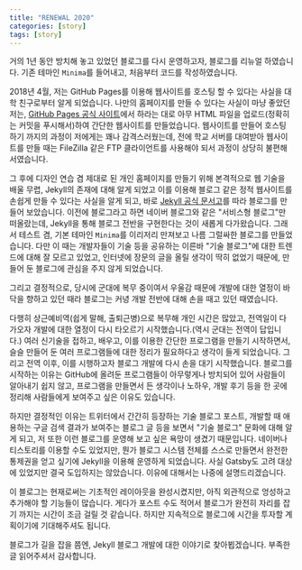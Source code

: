 ```yaml
---
title: "RENEWAL 2020"
categories: [story]
tags: [story]
---
```


거의 1년 동안 방치해 놓고 있었던 블로그를 다시 운영하고자, 블로그를 리뉴얼 하였습니다. 기존 테마인 `Minima`를 들어내고, 처음부터 코드를 작성하였습니다.

2018년 4월, 저는 GitHub Pages를 이용해 웹사이트를 호스팅 할 수 있다는 사실을 대학 친구로부터 알게 되었습니다. 나만의 홈페이지를 만들 수 있다는 사실이 마냥 좋았던 저는, [GitHub Pages 공식 사이트](https://pages.github.com/)에서 하라는 대로 아무 HTML 파일을 업로드(정확히는 커밋을 푸시해서)하여 간단한 웹사이트를 만들었습니다. 웹사이트를 만들어 호스팅하기 까지의 과정이 저에게는 꽤나 감격스러웠는데, 전에 학교 서버를 대여받아 웹사이트를 만들 때는 FileZilla 같은 FTP 클라이언트를 사용해야 되서 과정이 상당히 불편해서였습니다.

그 후에 디자인 연습 겸 제대로 된 개인 홈페이지를 만들기 위해 본격적으로 웹 기술을 배울 무렵, Jekyll의 존재에 대해 알게 되었고 이를 이용해 블로그 같은 정적 웹사이트를 손쉽게 만들 수 있다는 사실을 알게 되고, 바로 [Jekyll 공식 문서고](https://jekyllrb-ko.github.io/docs/)를 따라 블로그를 만들어 보았습니다. 이전에 블로그라고 하면 네이버 블로그와 같은 "서비스형 블로그"만 떠올랐는데, Jekyll을 통해 블로그 전반을 구현한다는 것이 새롭게 다가왔습니다. 그래서 테스트 겸, 기본 테마인 `Minima`를 이리저리 만져보고 나름 그럴싸한 블로그를 만들었습니다. 다만 이 때는 개발자들이 기술 등을 공유하는 이른바 "기술 블로그"에 대한 트렌드에 대해 잘 모르고 있었고, 인터넷에 장문의 글을 올릴 생각이 딱히 없었기 때문에, 만들어 둔 블로그에 관심을 주지 않게 되었습니다.

그리고 결정적으로, 당시에 군대에 복무 중이여서 우울감 때문에 개발에 대한 열정이 바닥을 향하고 있던 때라 블로그는 커녕 개발 전반에 대해 손을 때고 있던 때였습니다.

다행히 상근예비역(쉽게 말해, 출퇴근병)으로 복무해 개인 시간은 많았고, 전역일이 다가오자 개발에 대한 열정이 다시 타오르기 시작했습니다.(역시 군대는 전역이 답입니다.) 여러 신기술을 접하고, 배우고, 이를 이용한 간단한 프로그램을 만들기 시작하면서, 슬슬 만들어 둔 여러 프로그램들에 대한 정리가 필요하다고 생각이 들게 되었습니다. 그리고 전역 이후, 이를 시행하고자 블로그 개발에 다시 손을 대기 시작했습니다. 블로그를 시작하는 이유는 GitHub에 올려둔 프로그램들이 아무렇게나 방치되어 있어 사람들이 알아내기 쉽지 않고, 프로그램을 만들면서 든 생각이나 노하우, 개발 후기 등을 한 곳에 정리해 사람들에게 보여주고 싶은 이유도 있습니다.

하지만 결정적인 이유는 트위터에서 간간히 등장하는 기술 블로그 포스트, 개발할 때 애용하는 구글 검색 결과가 보여주는 블로그 글 등을 보면서 "기술 블로그" 문화에 대해 알게 되고, 저 또한 이런 블로그를 운영해 보고 싶은 욕망이 생겼기 때문입니다. 네이버나 티스토리를 이용할 수도 있었지만, 뭔가 블로그 시스템 전체를 스스로 만들면서 완전한 통제권을 얻고 싶기에 Jekyll을 이용해 운영하게 되었습니다. 사실 Gatsby도 고려 대상에 있었지만 결국 도입하지는 않았습니다. 이유에 대해서는 나중에 설명드리겠습니다.

이 블로그는 현재로써는 기초적인 레이아웃을 완성시켰지만, 아직 외관적으로 엉성하고 추가해야 할 기능들이 많습니다. 게다가 포스트 수도 적어서 블로그가 완전히 자리를 잡기 까지는 시간이 조금 걸릴 것 같습니다. 하지만 지속적으로 블로그에 시간을 투자할 계획이기에 기대해주셔도 됩니다.

블로그가 길을 잡을 쯤엔, Jekyll 블로그 개발에 대한 이야기로 찾아뵙겠습니다. 부족한 글 읽어주셔서 감사합니다.
